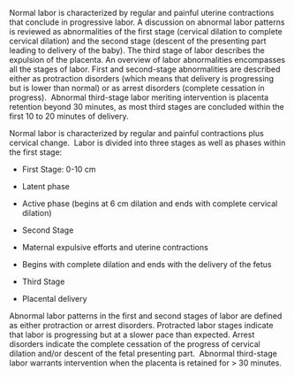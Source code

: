 Normal labor is characterized by regular and painful uterine contractions that conclude in progressive labor. A discussion on abnormal labor patterns is reviewed as abnormalities of the first stage (cervical dilation to complete cervical dilation) and the second stage (descent of the presenting part leading to delivery of the baby). The third stage of labor describes the expulsion of the placenta. An overview of labor abnormalities encompasses all the stages of labor. First and second-stage abnormalities are described either as protraction disorders (which means that delivery is progressing but is lower than normal) or as arrest disorders (complete cessation in progress).  Abnormal third-stage labor meriting intervention is placenta retention beyond 30 minutes, as most third stages are concluded within the first 10 to 20 minutes of delivery.

Normal labor is characterized by regular and painful contractions plus cervical change.  Labor is divided into three stages as well as phases within the first stage:

- First Stage: 0-10 cm

- Latent phase
- Active phase (begins at 6 cm dilation and ends with complete cervical dilation)

- Second Stage

- Maternal expulsive efforts and uterine contractions
- Begins with complete dilation and ends with the delivery of the fetus

- Third Stage

- Placental delivery

Abnormal labor patterns in the first and second stages of labor are defined as either protraction or arrest disorders. Protracted labor stages indicate that labor is progressing but at a slower pace than expected. Arrest disorders indicate the complete cessation of the progress of cervical dilation and/or descent of the fetal presenting part.  Abnormal third-stage labor warrants intervention when the placenta is retained for > 30 minutes.
